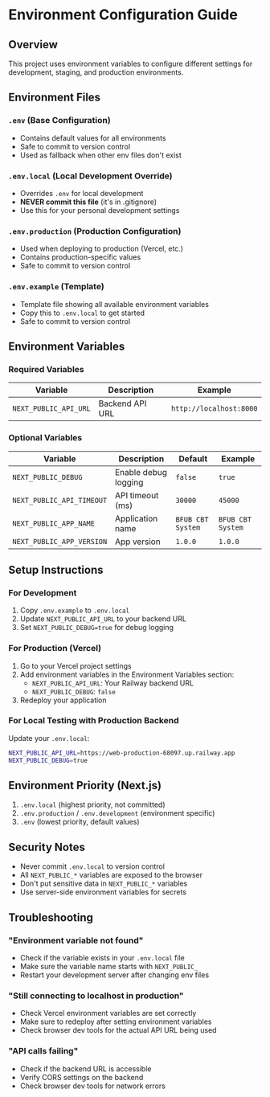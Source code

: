 # Environment Configuration Guide

## Overview
This project uses environment variables to configure different settings for development, staging, and production environments.

## Environment Files

### `.env` (Base Configuration)
- Contains default values for all environments
- Safe to commit to version control
- Used as fallback when other env files don't exist

### `.env.local` (Local Development Override)
- Overrides `.env` for local development
- **NEVER commit this file** (it's in .gitignore)
- Use this for your personal development settings

### `.env.production` (Production Configuration)
- Used when deploying to production (Vercel, etc.)
- Contains production-specific values
- Safe to commit to version control

### `.env.example` (Template)
- Template file showing all available environment variables
- Copy this to `.env.local` to get started
- Safe to commit to version control

## Environment Variables

### Required Variables

| Variable | Description | Example |
|----------|-------------|---------|
| `NEXT_PUBLIC_API_URL` | Backend API URL | `http://localhost:8000` |

### Optional Variables

| Variable | Description | Default | Example |
|----------|-------------|---------|---------|
| `NEXT_PUBLIC_DEBUG` | Enable debug logging | `false` | `true` |
| `NEXT_PUBLIC_API_TIMEOUT` | API timeout (ms) | `30000` | `45000` |
| `NEXT_PUBLIC_APP_NAME` | Application name | `BFUB CBT System` | `BFUB CBT System` |
| `NEXT_PUBLIC_APP_VERSION` | App version | `1.0.0` | `1.0.0` |

## Setup Instructions

### For Development
1. Copy `.env.example` to `.env.local`
2. Update `NEXT_PUBLIC_API_URL` to your backend URL
3. Set `NEXT_PUBLIC_DEBUG=true` for debug logging

### For Production (Vercel)
1. Go to your Vercel project settings
2. Add environment variables in the Environment Variables section:
   - `NEXT_PUBLIC_API_URL`: Your Railway backend URL
   - `NEXT_PUBLIC_DEBUG`: `false`
3. Redeploy your application

### For Local Testing with Production Backend
Update your `.env.local`:
```bash
NEXT_PUBLIC_API_URL=https://web-production-68097.up.railway.app
NEXT_PUBLIC_DEBUG=true
```

## Environment Priority (Next.js)
1. `.env.local` (highest priority, not committed)
2. `.env.production` / `.env.development` (environment specific)
3. `.env` (lowest priority, default values)

## Security Notes
- Never commit `.env.local` to version control
- All `NEXT_PUBLIC_*` variables are exposed to the browser
- Don't put sensitive data in `NEXT_PUBLIC_*` variables
- Use server-side environment variables for secrets

## Troubleshooting

### "Environment variable not found"
- Check if the variable exists in your `.env.local` file
- Make sure the variable name starts with `NEXT_PUBLIC_`
- Restart your development server after changing env files

### "Still connecting to localhost in production"
- Check Vercel environment variables are set correctly
- Make sure to redeploy after setting environment variables
- Check browser dev tools for the actual API URL being used

### "API calls failing"
- Check if the backend URL is accessible
- Verify CORS settings on the backend
- Check browser dev tools for network errors
